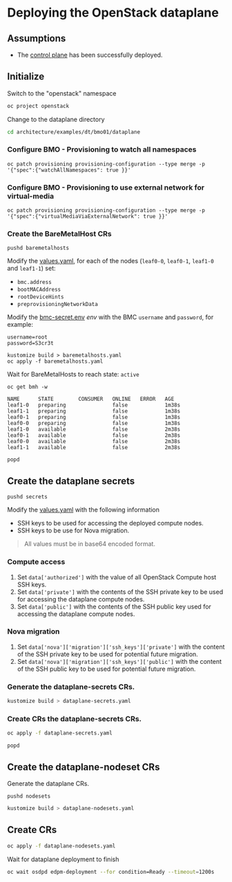 # Deploying the OpenStack dataplane

## Assumptions

- The [control plane](control-plane.md) has been successfully deployed.

## Initialize

Switch to the "openstack" namespace

```bash
oc project openstack
```

Change to the dataplane directory

```bash
cd architecture/examples/dt/bmo01/dataplane
```

### Configure BMO - Provisioning to watch all namespaces

```
oc patch provisioning provisioning-configuration --type merge -p '{"spec":{"watchAllNamespaces": true }}'
```

### Configure BMO - Provisioning to use external network for virtual-media

```
oc patch provisioning provisioning-configuration --type merge -p '{"spec":{"virtualMediaViaExternalNetwork": true }}'
```

### Create the BareMetalHost CRs

```
pushd baremetalhosts
```

Modify the [values.yaml](dataplane/baremetalhosts/values.yaml), for each of the nodes (`leaf0-0`, `leaf0-1`, `leaf1-0` and `leaf1-1`) set:
- `bmc.address`
- `bootMACAddress`
- `rootDeviceHints`
- `preprovisioningNetworkData`

Modify the [bmc-secret.env](dataplane/baremetalhosts/bmc-secret.env) *env* with the BMC `username` and `password`, for example:
```
username=root
password=S3cr3t
```

```
kustomize build > baremetalhosts.yaml
oc apply -f baremetalhosts.yaml
```

Wait for BareMetalHosts to reach state: `active`

```
oc get bmh -w

NAME      STATE        CONSUMER   ONLINE   ERROR   AGE
leaf1-0   preparing               false            1m38s
leaf1-1   preparing               false            1m38s
leaf0-1   preparing               false            1m38s
leaf0-0   preparing               false            1m38s
leaf1-0   available               false            2m38s
leaf0-1   available               false            2m38s
leaf0-0   available               false            2m38s
leaf1-1   available               false            2m38s
```

```
popd
```

## Create the dataplane secrets

```
pushd secrets
```

Modify the [values.yaml](values.yaml) with the following information

- SSH keys to be used for accessing the deployed compute nodes.
- SSH keys to be use for Nova migration.

> All values must be in base64 encoded format.

### Compute access

1. Set `data['authorized']` with the value of all OpenStack Compute host SSH
  keys.
2. Set `data['private']` with the contents of the SSH private key to be used
  for accessing the dataplane compute nodes.
3. Set `data['public']` with the contents of the SSH public key used for
  accessing the dataplane compute nodes.

### Nova migration

1. Set `data['nova']['migration']['ssh_keys']['private']` with the content of
  the SSH private key to be used for potential future migration.
2. Set `data['nova']['migration']['ssh_keys']['public']` with the content of
  the SSH public key to be used for potential future migration.

### Generate the dataplane-secrets CRs.

```bash
kustomize build > dataplane-secrets.yaml
```

### Create CRs the dataplane-secrets CRs.

```bash
oc apply -f dataplane-secrets.yaml
```

```
popd
```

## Create the dataplane-nodeset CRs

Generate the dataplane CRs.

```
pushd nodesets
```

```bash
kustomize build > dataplane-nodesets.yaml
```

## Create CRs

```bash
oc apply -f dataplane-nodesets.yaml
```

Wait for dataplane deployment to finish

```bash
oc wait osdpd edpm-deployment --for condition=Ready --timeout=1200s
```
